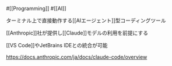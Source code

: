 #[[Programming]] #[[AI]]

ターミナル上で直接動作する[[AIエージェント]]型コーディングツール

[[Anthropic]]社が提供し[[Claude]]モデルの利用を前提にする

[[VS Code]]やJetBrains IDEとの統合が可能

<https://docs.anthropic.com/ja/docs/claude-code/overview>